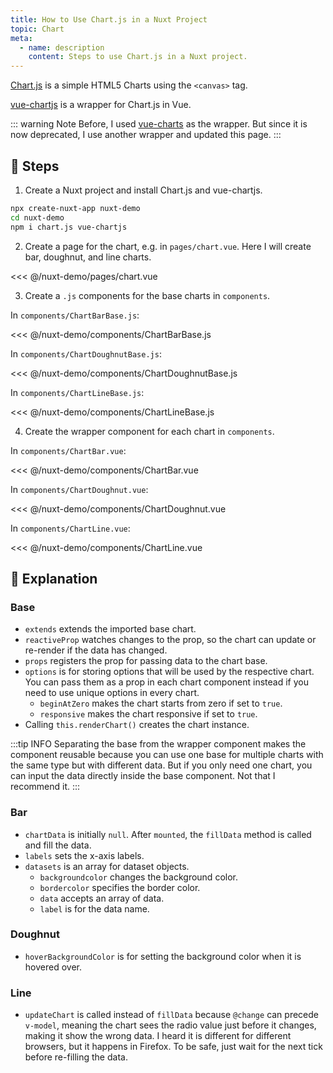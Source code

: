 ```yaml
---
title: How to Use Chart.js in a Nuxt Project
topic: Chart
meta:
  - name: description
    content: Steps to use Chart.js in a Nuxt project.
---
```


[Chart.js](https://github.com/chartjs/Chart.js) is a simple HTML5 Charts using the `<canvas>` tag.

[vue-chartjs](https://github.com/apertureless/vue-chartjs) is a wrapper for Chart.js in Vue.

::: warning Note
Before, I used [vue-charts](https://github.com/GimmyHchs/vue-charts) as the wrapper. But since it is now deprecated, I use another wrapper and updated this page.
:::

## :footprints: Steps

1. Create a Nuxt project and install Chart.js and vue-chartjs.

```bash
npx create-nuxt-app nuxt-demo
cd nuxt-demo
npm i chart.js vue-chartjs
```

2. Create a page for the chart, e.g. in `pages/chart.vue`. Here I will create bar, doughnut, and line charts.

<<< @/nuxt-demo/pages/chart.vue

3. Create a `.js` components for the base charts in `components`.

In `components/ChartBarBase.js`:

<<< @/nuxt-demo/components/ChartBarBase.js

In `components/ChartDoughnutBase.js`:

<<< @/nuxt-demo/components/ChartDoughnutBase.js

In `components/ChartLineBase.js`:

<<< @/nuxt-demo/components/ChartLineBase.js

4. Create the wrapper component for each chart in `components`.

In `components/ChartBar.vue`:

<<< @/nuxt-demo/components/ChartBar.vue

In `components/ChartDoughnut.vue`:

<<< @/nuxt-demo/components/ChartDoughnut.vue

In `components/ChartLine.vue`:

<<< @/nuxt-demo/components/ChartLine.vue

## :book: Explanation

### Base

- `extends` extends the imported base chart.
- `reactiveProp` watches changes to the prop, so the chart can update or re-render if the data has changed.
- `props` registers the prop for passing data to the chart base.
- `options` is for storing options that will be used by the respective chart. You can pass them as a prop in each chart component instead if you need to use unique options in every chart.
  - `beginAtZero` makes the chart starts from zero if set to `true`.
  - `responsive` makes the chart responsive if set to `true`.
- Calling `this.renderChart()` creates the chart instance.

:::tip INFO
Separating the base from the wrapper component makes the component reusable because you can use one base for multiple charts with the same type but with different data. But if you only need one chart, you can input the data directly inside the base component. Not that I recommend it.
:::

### Bar

- `chartData` is initially `null`. After `mounted`, the `fillData` method is called and fill the data.
- `labels` sets the x-axis labels.
- `datasets` is an array for dataset objects.
  - `backgroundcolor` changes the background color.
  - `bordercolor` specifies the border color.
  - `data` accepts an array of data.
  - `label` is for the data name.

### Doughnut

- `hoverBackgroundColor` is for setting the background color when it is hovered over.

### Line

- `updateChart` is called instead of `fillData` because `@change` can precede `v-model`, meaning the chart sees the radio value just before it changes, making it show the wrong data. I heard it is different for different browsers, but it happens in Firefox. To be safe, just wait for the next tick before re-filling the data.
